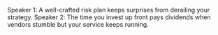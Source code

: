 Speaker 1: A well-crafted risk plan keeps surprises from derailing your strategy.
Speaker 2: The time you invest up front pays dividends when vendors stumble but your service keeps running.

